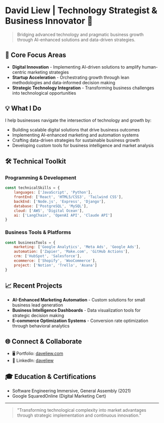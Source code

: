 # David Liew | Technology Strategist & Business Innovator 🚀

> Bridging advanced technology and pragmatic business growth through AI-enhanced solutions and data-driven strategies.

## 🎯 Core Focus Areas

- **Digital Innovation** - Implementing AI-driven solutions to amplify human-centric marketing strategies
- **Startup Acceleration** - Orchestrating growth through lean methodologies and data-informed decision making
- **Strategic Technology Integration** - Transforming business challenges into technological opportunities

## 💡 What I Do

I help businesses navigate the intersection of technology and growth by:
- Building scalable digital solutions that drive business outcomes
- Implementing AI-enhanced marketing and automation systems
- Crafting data-driven strategies for sustainable business growth
- Developing custom tools for business intelligence and market analysis

## 🛠️ Technical Toolkit

### Programming & Development
```javascript
const technicalSkills = {
    languages: ['JavaScript', 'Python'],
    frontEnd: ['React', 'HTML5/CSS3', 'Tailwind CSS'],
    backEnd: ['Node.js', 'Express', 'Django'],
    database: ['PostgreSQL', 'MySQL'],
    cloud: ['AWS', 'Digital Ocean'],
    ai: ['LangChain', 'OpenAI API', 'Claude API']
}
```

### Business Tools & Platforms
```javascript
const businessTools = {
    marketing: ['Google Analytics', 'Meta Ads', 'Google Ads'],
    automation: ['Zapier', 'Make.com', 'GitHub Actions'],
    crm: ['HubSpot', 'Salesforce'],
    ecommerce: ['Shopify', 'WooCommerce'],
    project: ['Notion', 'Trello', 'Asana']
}
```

## 📈 Recent Projects

- **AI-Enhanced Marketing Automation** - Custom solutions for small business lead generation
- **Business Intelligence Dashboards** - Data visualization tools for strategic decision making
- **E-commerce Optimization Systems** - Conversion rate optimization through behavioral analytics

## 🌐 Connect & Collaborate

- 🖥️ Portfolio: [daveliew.com](https://daveliew.com)
- 💼 LinkedIn: [daveliew](https://linkedin.com/in/daveliew)

## 🎓 Education & Certifications

- Software Engineering Immersive, General Assembly (2021)
- Google SquaredOnline (Digital Marketing Cert)

---

> "Transforming technological complexity into market advantages through strategic implementation and continuous innovation."
